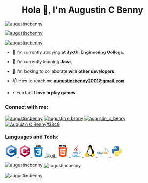 <h1 align="center">Hola 👋, I'm Augustin C Benny</h1>
<p align="left"> <img src="https://komarev.com/ghpvc/?username=augustincbenny&label=Profile%20views&color=0e75b6&style=flat" alt="augustincbenny" /> </p>

<p align="left"> <a href="https://github.com/ryo-ma/github-profile-trophy"><img src="https://github-profile-trophy.vercel.app/?username=augustincbenny" alt="augustincbenny" /></a> </p>

<p align="left"> <a href="https://twitter.com/augustincbenny" target="blank"><img src="https://img.shields.io/twitter/follow/augustincbenny?logo=twitter&style=for-the-badge" alt="augustincbenny" /></a> </p>

- 🔭 I’m currently studying **at Jyothi Engineering College.**

- 🌱 I’m currently learning **Java.**

- 👯 I’m looking to collaborate **with other developers.**

- 📫 How to reach me **augustincbenny2001@gmail.com**

- ⚡ Fun fact **I love to play games.**

<h3 align="left">Connect with me:</h3>
<p align="left">
<a href="https://twitter.com/augustincbenny" target="blank"><img align="center" src="https://raw.githubusercontent.com/rahuldkjain/github-profile-readme-generator/master/src/images/icons/Social/twitter.svg" alt="augustincbenny" height="30" width="40" /></a>
<a href="https://linkedin.com/in/augustin c benny" target="blank"><img align="center" src="https://raw.githubusercontent.com/rahuldkjain/github-profile-readme-generator/master/src/images/icons/Social/linked-in-alt.svg" alt="augustin c benny" height="30" width="40" /></a>
<a href="https://instagram.com/augustin_c_benny" target="blank"><img align="center" src="https://raw.githubusercontent.com/rahuldkjain/github-profile-readme-generator/master/src/images/icons/Social/instagram.svg" alt="augustin_c_benny" height="30" width="40" /></a>
<a href="https://discord.gg/Augustin C Benny#3849" target="blank"><img align="center" src="https://raw.githubusercontent.com/rahuldkjain/github-profile-readme-generator/master/src/images/icons/Social/discord.svg" alt="Augustin C Benny#3849" height="30" width="40" /></a>
</p>

<h3 align="left">Languages and Tools:</h3>
<p align="left"> <a href="https://www.cprogramming.com/" target="_blank" rel="noreferrer"> <img src="https://raw.githubusercontent.com/devicons/devicon/master/icons/c/c-original.svg" alt="c" width="40" height="40"/> </a> <a href="https://www.w3schools.com/cpp/" target="_blank" rel="noreferrer"> <img src="https://raw.githubusercontent.com/devicons/devicon/master/icons/cplusplus/cplusplus-original.svg" alt="cplusplus" width="40" height="40"/> </a> <a href="https://www.w3schools.com/css/" target="_blank" rel="noreferrer"> <img src="https://raw.githubusercontent.com/devicons/devicon/master/icons/css3/css3-original-wordmark.svg" alt="css3" width="40" height="40"/> </a> <a href="https://git-scm.com/" target="_blank" rel="noreferrer"> <img src="https://www.vectorlogo.zone/logos/git-scm/git-scm-icon.svg" alt="git" width="40" height="40"/> </a> <a href="https://www.w3.org/html/" target="_blank" rel="noreferrer"> <img src="https://raw.githubusercontent.com/devicons/devicon/master/icons/html5/html5-original-wordmark.svg" alt="html5" width="40" height="40"/> </a> <a href="https://www.java.com" target="_blank" rel="noreferrer"> <img src="https://raw.githubusercontent.com/devicons/devicon/master/icons/java/java-original.svg" alt="java" width="40" height="40"/> </a> <a href="https://www.linux.org/" target="_blank" rel="noreferrer"> <img src="https://raw.githubusercontent.com/devicons/devicon/master/icons/linux/linux-original.svg" alt="linux" width="40" height="40"/> </a> <a href="https://www.mysql.com/" target="_blank" rel="noreferrer"> <img src="https://raw.githubusercontent.com/devicons/devicon/master/icons/mysql/mysql-original-wordmark.svg" alt="mysql" width="40" height="40"/> </a> <a href="https://www.python.org" target="_blank" rel="noreferrer"> <img src="https://raw.githubusercontent.com/devicons/devicon/master/icons/python/python-original.svg" alt="python" width="40" height="40"/> </a> </p>

<p><img align="left" src="https://github-readme-stats.vercel.app/api/top-langs?username=augustincbenny&show_icons=true&locale=en&layout=compact" alt="augustincbenny" /></p>

<p>&nbsp;<img align="center" src="https://github-readme-stats.vercel.app/api?username=augustincbenny&show_icons=true&locale=en" alt="augustincbenny" /></p>

<p><img align="center" src="https://github-readme-streak-stats.herokuapp.com/?user=augustincbenny&" alt="augustincbenny" /></p>

